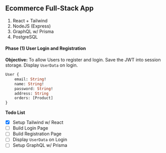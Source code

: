 ## Ecommerce Full-Stack App

1. React + Tailwind
2. NodeJS (Express)
3. GraphQL w/ Prisma
4. PostgreSQL 

#### Phase (1) User Login and Registration
**Objective:** To allow Users to register and login. Save the JWT into session storage. Display `UserData` on login.

```GraphQL
User {
    email: String!
    name: String!
    password: String!
    address: String
    orders: [Product]
}
```
**Todo List**
- [x] Setup Tailwind w/ React
- [ ] Build Login Page
- [ ] Build Registration Page
- [ ] Display `UserData` on Login
- [ ] Setup GraphQL w/ Prisma
